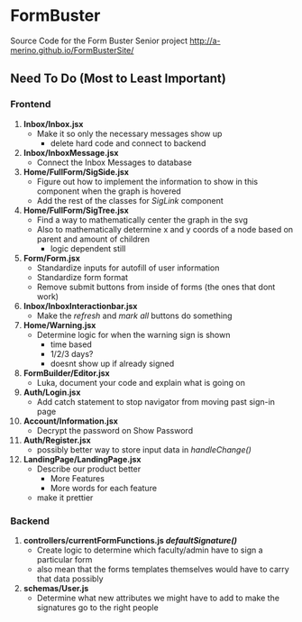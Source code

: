 # FormBuster
Source Code for the Form Buster Senior project http://a-merino.github.io/FormBusterSite/

## Need To Do (Most to Least Important)

### Frontend
1. **Inbox/Inbox.jsx**
    - Make it so only the necessary messages show up
        - delete hard code and connect to backend
1. **Inbox/InboxMessage.jsx** 
    - Connect the Inbox Messages to database
1. **Home/FullForm/SigSide.jsx**
    - Figure out how to implement the information to show in this component when the graph is hovered
    - Add the rest of the classes for *SigLink* component
1. **Home/FullForm/SigTree.jsx**
    - Find a way to mathematically center the graph in the svg
    - Also to mathematically determine x and y coords of a node based on parent and amount of children
        - logic dependent still
1. **Form/Form.jsx**
    - Standardize inputs for autofill of user information
    - Standardize form format
    - Remove submit buttons from inside of forms (the ones that dont work)
1. **Inbox/InboxInteractionbar.jsx**
    - Make the *refresh* and *mark all* buttons do something
1. **Home/Warning.jsx**
    - Determine logic for when the warning sign is shown
        - time based
        - 1/2/3 days?
        - doesnt show up if already signed
1. **FormBuilder/Editor.jsx**
    - Luka, document your code and explain what is going on
1. **Auth/Login.jsx**
    - Add catch statement to stop navigator from moving past sign-in page
1. **Account/Information.jsx**
    - Decrypt the password on Show Password
1. **Auth/Register.jsx**
    - possibly better way to store input data in *handleChange()*
1. **LandingPage/LandingPage.jsx**
    - Describe our product better
        - More Features
        - More words for each feature
    - make it prettier


### Backend
1. **controllers/currentFormFunctions.js *defaultSignature()***
    - Create logic to determine which faculty/admin have to sign a particular form
    - also mean that the forms templates themselves would have to carry that data possibly
1. **schemas/User.js**
    - Determine what new attributes we might have to add to make the signatures go to the right people
